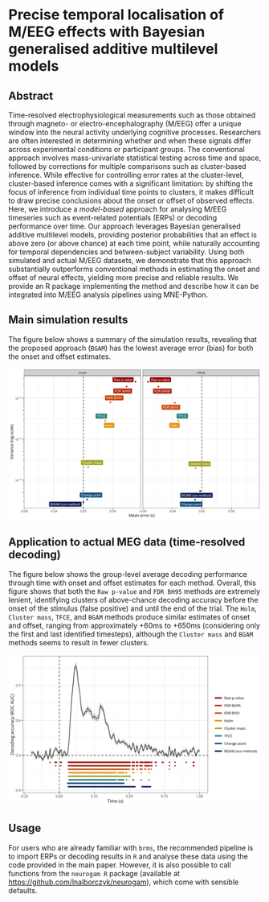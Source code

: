 # Precise temporal localisation of M/EEG effects with Bayesian generalised additive multilevel models

## Abstract

Time-resolved electrophysiological measurements such as those obtained through magneto- or electro-encephalography (M/EEG) offer a unique window into the neural activity underlying cognitive processes. Researchers are often interested in determining whether and when these signals differ across experimental conditions or participant groups. The conventional approach involves mass-univariate statistical testing across time and space, followed by corrections for multiple comparisons such as cluster-based inference. While effective for controlling error rates at the cluster-level, cluster-based inference comes with a significant limitation: by shifting the focus of inference from individual time points to clusters, it makes difficult to draw precise conclusions about the onset or offset of observed effects. Here, we introduce a *model-based* approach for analysing M/EEG timeseries such as event-related potentials (ERPs) or decoding performance over time. Our approach leverages Bayesian generalised additive multilevel models, providing posterior probabilities that an effect is above zero (or above chance) at each time point, while naturally accounting for temporal dependencies and between-subject variability. Using both simulated and actual M/EEG datasets, we demonstrate that this approach substantially outperforms conventional methods in estimating the onset and offset of neural effects, yielding more precise and reliable results. We provide an R package implementing the method and describe how it can be integrated into M/EEG analysis pipelines using MNE-Python.

## Main simulation results

The figure below shows a summary of the simulation results, revealing that the proposed approach (`BGAM`) has the lowest average error (bias) for both the onset and offset estimates.

![MEG data](manuscript_files/figure-pdf/fig-simulation-results-1.png)

## Application to actual MEG data (time-resolved decoding)

The figure below shows the group-level average decoding performance through time with onset and offset estimates for each method. Overall, this figure shows that both the `Raw p-value` and `FDR BH95` methods are extremely lenient, identifying clusters of above-chance decoding accuracy before the onset of the stimulus (false positive) and until the end of the trial. The `Holm`, `Cluster mass`, `TFCE`, and `BGAM` methods produce similar estimates of onset and offset, ranging from approximately +60ms to +650ms (considering only the first and last identified timesteps), although the `Cluster mass` and `BGAM` methods seems to result in fewer clusters.

![MEG data](manuscript_files/figure-pdf/fig-onset-offset-1.png)

## Usage

For users who are already familiar with `brms`, the recommended pipeline is to import ERPs or decoding results in `R` and analyse these data using the code provided in the main paper. However, it is also possible to call functions from the `neurogam R` package (available at <https://github.com/lnalborczyk/neurogam>), which come with sensible defaults.
